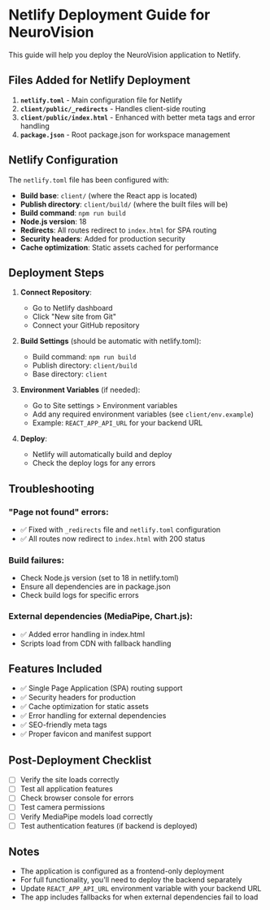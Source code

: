 # Netlify Deployment Guide for NeuroVision

This guide will help you deploy the NeuroVision application to Netlify.

## Files Added for Netlify Deployment

1. **`netlify.toml`** - Main configuration file for Netlify
2. **`client/public/_redirects`** - Handles client-side routing
3. **`client/public/index.html`** - Enhanced with better meta tags and error handling
4. **`package.json`** - Root package.json for workspace management

## Netlify Configuration

The `netlify.toml` file has been configured with:
- **Build base**: `client/` (where the React app is located)
- **Publish directory**: `client/build/` (where the built files will be)
- **Build command**: `npm run build`
- **Node.js version**: 18
- **Redirects**: All routes redirect to `index.html` for SPA routing
- **Security headers**: Added for production security
- **Cache optimization**: Static assets cached for performance

## Deployment Steps

1. **Connect Repository**: 
   - Go to Netlify dashboard
   - Click "New site from Git"
   - Connect your GitHub repository

2. **Build Settings** (should be automatic with netlify.toml):
   - Build command: `npm run build`
   - Publish directory: `client/build`
   - Base directory: `client`

3. **Environment Variables** (if needed):
   - Go to Site settings > Environment variables
   - Add any required environment variables (see `client/env.example`)
   - Example: `REACT_APP_API_URL` for your backend URL

4. **Deploy**:
   - Netlify will automatically build and deploy
   - Check the deploy logs for any errors

## Troubleshooting

### "Page not found" errors:
- ✅ Fixed with `_redirects` file and `netlify.toml` configuration
- ✅ All routes now redirect to `index.html` with 200 status

### Build failures:
- Check Node.js version (set to 18 in netlify.toml)
- Ensure all dependencies are in package.json
- Check build logs for specific errors

### External dependencies (MediaPipe, Chart.js):
- ✅ Added error handling in index.html
- Scripts load from CDN with fallback handling

## Features Included

- ✅ Single Page Application (SPA) routing support
- ✅ Security headers for production
- ✅ Cache optimization for static assets
- ✅ Error handling for external dependencies
- ✅ SEO-friendly meta tags
- ✅ Proper favicon and manifest support

## Post-Deployment Checklist

- [ ] Verify the site loads correctly
- [ ] Test all application features
- [ ] Check browser console for errors
- [ ] Test camera permissions
- [ ] Verify MediaPipe models load correctly
- [ ] Test authentication features (if backend is deployed)

## Notes

- The application is configured as a frontend-only deployment
- For full functionality, you'll need to deploy the backend separately
- Update `REACT_APP_API_URL` environment variable with your backend URL
- The app includes fallbacks for when external dependencies fail to load 